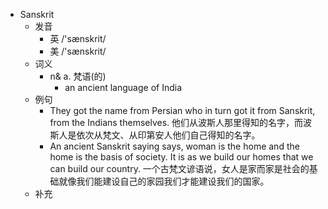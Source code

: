 - Sanskrit
  - 发音
    - 英 /'sænskrit/
    - 美 /'sænskrit/
  - 词义
    - n& a. 梵语(的)
      - an ancient language of India
  - 例句
    - They got the name from Persian who in turn got it from Sanskrit, from the Indians themselves. 他们从波斯人那里得知的名字，而波斯人是依次从梵文、从印第安人他们自己得知的名字。
    - An ancient Sanskrit saying says, woman is the home and the home is the basis of society. It is as we build our homes that we can build our country. 一个古梵文谚语说，女人是家而家是社会的基础就像我们能建设自己的家园我们才能建设我们的国家。
  - 补充